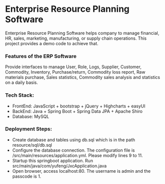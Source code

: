 # Enterprise Resource Planning Software

Enterprise Resource Planning Software helps company to manage financial, HR, sales, marketing, manufacturing, 
or supply chain operations. This project provides a demo code to achieve that.

### Features of the ERP Software
Provide interfaces to manage User, Role, Logs, Supplier,  Customer, Commodity, Inventory, Purchase/return,
Commodity loss report, Raw materials purchase, Sales statistics, Commodity sales analysis and statistics on a daily basis. 

### Tech Stack:
- FrontEnd: JavaScript + bootstrap + jQuery + Highcharts + easyUI
- BackEnd: Java + Spring Boot + Spring Data JPA + Apache Shiro
- Database: MySQL

### Deployment Steps:
- Create database and tables using db.sql which is in the path resource/sql/db.sql
- Configure the database connection. The configuration file is /src/main/resources/application.yml. 
Please modify lines 9 to 11. 
- Startup this springboot application. Run src/main/java/com/yufeng/JxcApplication.java
- Open browser, access localhost:80. The username is admin and the passcode is 1.




